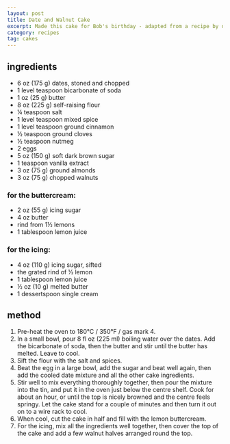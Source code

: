 ```yaml
---
layout: post
title: Date and Walnut Cake
excerpt: Made this cake for Bob's birthday - adapted from a recipe by delia with addition of buttercream filling.
category: recipes
tag: cakes
---
```


ingredients
-----------

* 6 oz (175 g) dates, stoned and chopped
* 1 level teaspoon bicarbonate of soda
* 1 oz (25 g) butter
* 8 oz (225 g) self-raising flour
* &frac14; teaspoon salt
* 1 level teaspoon mixed spice
* 1 level teaspoon ground cinnamon
* &frac12; teaspoon ground cloves
* &frac12; teaspoon nutmeg
* 2 eggs
* 5 oz (150 g) soft dark brown sugar
* 1 teaspoon vanilla extract
* 3 oz (75 g) ground almonds
* 3 oz (75 g) chopped walnuts

### for the buttercream:

* 2 oz (55 g) icing sugar
* 4 oz butter
* rind from 1&frac12; lemons
* 1 tablespoon lemon juice

### for the icing:

* 4 oz (110 g) icing sugar, sifted
* the grated rind of &frac12; lemon
* 1 tablespoon lemon juice
* &frac12; oz (10 g) melted butter
* 1 dessertspoon single cream

method
------

1. Pre-heat the oven to 180&deg;C / 350&deg;F / gas mark 4.
2. In a small bowl, pour 8 fl oz (225 ml) boiling water over the dates. Add the bicarbonate of soda, then the butter and stir until the butter has melted. Leave to cool.
3. Sift the flour with the salt and spices.
4. Beat the egg in a large bowl, add the sugar and beat well again, then add the cooled date mixture and all the other cake ingredients.
5. Stir well to mix everything thoroughly together, then pour the mixture into the tin, and put it in the oven just below the centre shelf. Cook for about an hour, or until the top is nicely browned and the centre feels springy. Let the cake stand for a couple of minutes and then turn it out on to a wire rack to cool.
6. When cool, cut the cake in half and fill with the lemon buttercream.
7. For the icing, mix all the ingredients well together, then cover the top of the cake and add a few walnut halves arranged round the top.

